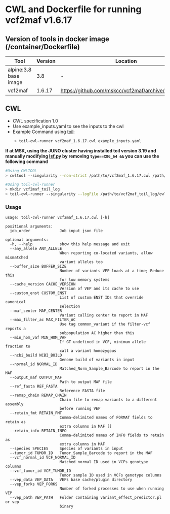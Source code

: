 # CWL and Dockerfile for running vcf2maf v1.6.17

## Version of tools in docker image (/container/Dockerfile)

| Tool	| Version	| Location	|
|---	|---	|---	|
| alpine:3.8 base image  	| 3.8  	|   -	|
| vcf2maf  	| 1.6.17	| https://github.com/mskcc/vcf2maf/archive/v1.6.17.zip	|

## CWL

- CWL specification 1.0
- Use example_inputs.yaml to see the inputs to the cwl
- Example Command using [toil](https://toil.readthedocs.io):

```bash
    > toil-cwl-runner vcf2maf_1.6.17.cwl example_inputs.yaml
```

**If at MSK, using the JUNO cluster having installed toil version 3.19 and manually modifying [lsf.py](https://github.com/DataBiosphere/toil/blob/releases/3.19.0/src/toil/batchSystems/lsf.py#L170) by removing `type==X86_64 &&` you can use the following command**

```bash
#Using CWLTOOL
> cwltool --singularity --non-strict /path/to/vcf2maf_1.6.17.cwl /path/to/inputs.yaml

#Using toil-cwl-runner
> mkdir vcf2maf_toil_log
> toil-cwl-runner --singularity --logFile /path/to/vcf2maf_toil_log/cwltoil.log  --jobStore /path/to/vcf2maf_jobStore --batchSystem lsf --workDir /path/to/vcf2maf_toil_log --outdir . --writeLogs /path/to/vcf2maf_toil_log --logLevel DEBUG --stats --retryCount 2 --disableCaching --maxLogFileSize 20000000000 /path/to/vcf2maf_1.6.17.cwl /path/to/inputs.yaml > vcf2maf_toil.stdout 2> vcf2maf_toil.stderr &
```

### Usage

```
usage: toil-cwl-runner vcf2maf_1.6.17.cwl [-h]

positional arguments:
  job_order             Job input json file

optional arguments:
  -h, --help            show this help message and exit
  --any_allele ANY_ALLELE
                        When reporting co-located variants, allow mismatched
                        variant alleles too
  --buffer_size BUFFER_SIZE
                        Number of variants VEP loads at a time; Reduce this
                        for low memory systems
  --cache_version CACHE_VERSION
                        Version of VEP and its cache to use
  --custom_enst CUSTOM_ENST
                        List of custom ENST IDs that override canonical
                        selection
  --maf_center MAF_CENTER
                        Variant calling center to report in MAF
  --max_filter_ac MAX_FILTER_AC
                        Use tag common_variant if the filter-vcf reports a
                        subpopulation AC higher than this
  --min_hom_vaf MIN_HOM_VAF
                        If GT undefined in VCF, minimum allele fraction to
                        call a variant homozygous
  --ncbi_build NCBI_BUILD
                        Genome build of variants in input
  --normal_id NORMAL_ID
                        Matched_Norm_Sample_Barcode to report in the MAF
  --output_maf OUTPUT_MAF
                        Path to output MAF file
  --ref_fasta REF_FASTA
                        Reference FASTA file
  --remap_chain REMAP_CHAIN
                        Chain file to remap variants to a different assembly
                        before running VEP
  --retain_fmt RETAIN_FMT
                        Comma-delimited names of FORMAT fields to retain as
                        extra columns in MAF []
  --retain_info RETAIN_INFO
                        Comma-delimited names of INFO fields to retain as
                        extra columns in MAF
  --species SPECIES     Species of variants in input
  --tumor_id TUMOR_ID   Tumor_Sample_Barcode to report in the MAF
  --vcf_normal_id VCF_NORMAL_ID
                        Matched normal ID used in VCFs genotype columns
  --vcf_tumor_id VCF_TUMOR_ID
                        Tumor sample ID used in VCFs genotype columns
  --vep_data VEP_DATA   VEPs base cache/plugin directory
  --vep_forks VEP_FORKS
                        Number of forked processes to use when running VEP
  --vep_path VEP_PATH   Folder containing variant_effect_predictor.pl or vep
                        binary


```
